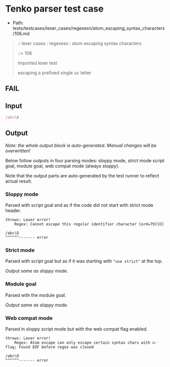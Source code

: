 # Tenko parser test case

- Path: tests/testcases/lexer_cases/regexesn/atom_escaping_syntax_characters/106.md

> :: lexer cases : regexesn : atom escaping syntax characters
>
> ::> 106
>
> Imported lexer test
>
> escaping a prefixed single uc letter

## FAIL

## Input

`````js
/abc\O
`````

## Output

_Note: the whole output block is auto-generated. Manual changes will be overwritten!_

Below follow outputs in four parsing modes: sloppy mode, strict mode script goal, module goal, web compat mode (always sloppy).

Note that the output parts are auto-generated by the test runner to reflect actual result.

### Sloppy mode

Parsed with script goal and as if the code did not start with strict mode header.

`````
throws: Lexer error!
    Regex: Cannot escape this regular identifier character [ord=79][O]

/abc\O
^^^^^^------- error
`````

### Strict mode

Parsed with script goal but as if it was starting with `"use strict"` at the top.

_Output same as sloppy mode._

### Module goal

Parsed with the module goal.

_Output same as sloppy mode._

### Web compat mode

Parsed in sloppy script mode but with the web compat flag enabled.

`````
throws: Lexer error!
    Regex: Atom escape can only escape certain syntax chars with u-flag; Found EOF before regex was closed

/abc\O
^^^^^^------- error
`````

